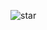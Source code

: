 ![star](https://user-images.githubusercontent.com/73176377/197562060-1683c109-4f49-4db9-bb64-fb04484b6277.jpg)
